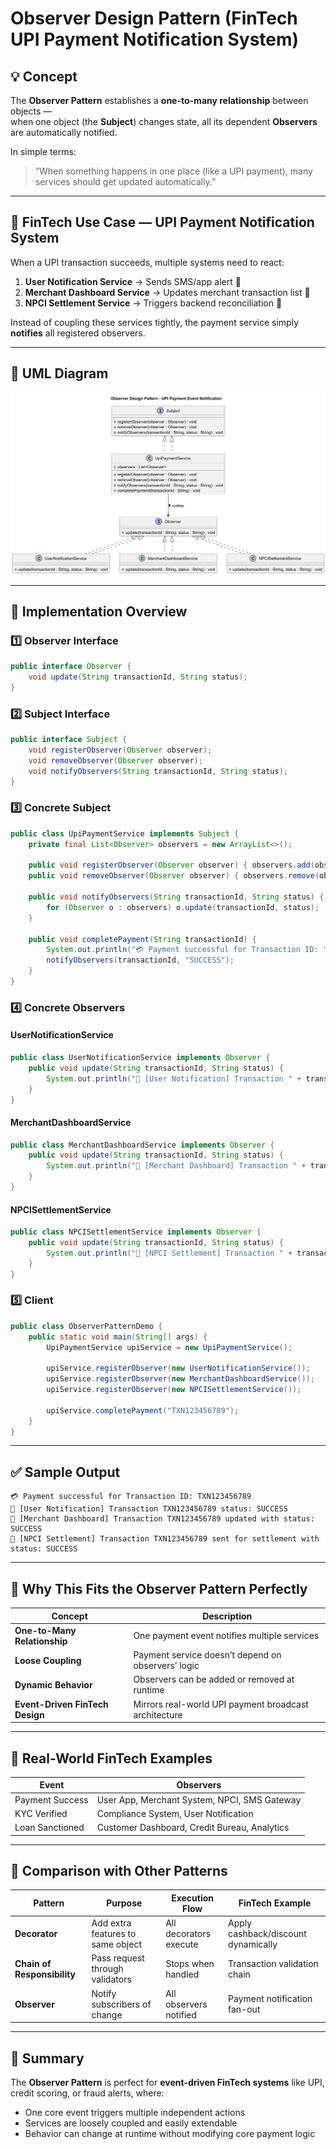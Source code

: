 # Observer Design Pattern (FinTech UPI Payment Notification System)

## 💡 Concept
The **Observer Pattern** establishes a **one-to-many relationship** between objects —  
when one object (the **Subject**) changes state, all its dependent **Observers** are automatically notified.

In simple terms:
> “When something happens in one place (like a UPI payment), many services should get updated automatically.”

---

## 🏦 FinTech Use Case — UPI Payment Notification System

When a UPI transaction succeeds, multiple systems need to react:
1. **User Notification Service** → Sends SMS/app alert 📱  
2. **Merchant Dashboard Service** → Updates merchant transaction list 💼  
3. **NPCI Settlement Service** → Triggers backend reconciliation 🏦  

Instead of coupling these services tightly, the payment service simply **notifies** all registered observers.

---

## 📘 UML Diagram

![UML](obswerver-Observer_Design_Pattern___UPI_Payment_Event_Notification.png)

---

## 🔹 Implementation Overview

### 1️⃣ Observer Interface
```java
public interface Observer {
    void update(String transactionId, String status);
}
```

### 2️⃣ Subject Interface
```java
public interface Subject {
    void registerObserver(Observer observer);
    void removeObserver(Observer observer);
    void notifyObservers(String transactionId, String status);
}
```

### 3️⃣ Concrete Subject
```java
public class UpiPaymentService implements Subject {
    private final List<Observer> observers = new ArrayList<>();

    public void registerObserver(Observer observer) { observers.add(observer); }
    public void removeObserver(Observer observer) { observers.remove(observer); }

    public void notifyObservers(String transactionId, String status) {
        for (Observer o : observers) o.update(transactionId, status);
    }

    public void completePayment(String transactionId) {
        System.out.println("💳 Payment successful for Transaction ID: " + transactionId);
        notifyObservers(transactionId, "SUCCESS");
    }
}
```

### 4️⃣ Concrete Observers
#### UserNotificationService
```java
public class UserNotificationService implements Observer {
    public void update(String transactionId, String status) {
        System.out.println("📱 [User Notification] Transaction " + transactionId + " status: " + status);
    }
}
```
#### MerchantDashboardService
```java
public class MerchantDashboardService implements Observer {
    public void update(String transactionId, String status) {
        System.out.println("💼 [Merchant Dashboard] Transaction " + transactionId + " updated with status: " + status);
    }
}
```
#### NPCISettlementService
```java
public class NPCISettlementService implements Observer {
    public void update(String transactionId, String status) {
        System.out.println("🏦 [NPCI Settlement] Transaction " + transactionId + " sent for settlement with status: " + status);
    }
}
```

### 5️⃣ Client
```java
public class ObserverPatternDemo {
    public static void main(String[] args) {
        UpiPaymentService upiService = new UpiPaymentService();

        upiService.registerObserver(new UserNotificationService());
        upiService.registerObserver(new MerchantDashboardService());
        upiService.registerObserver(new NPCISettlementService());

        upiService.completePayment("TXN123456789");
    }
}
```

---

## ✅ Sample Output
```
💳 Payment successful for Transaction ID: TXN123456789
📱 [User Notification] Transaction TXN123456789 status: SUCCESS
💼 [Merchant Dashboard] Transaction TXN123456789 updated with status: SUCCESS
🏦 [NPCI Settlement] Transaction TXN123456789 sent for settlement with status: SUCCESS
```

---

## 🧠 Why This Fits the Observer Pattern Perfectly

| Concept | Description |
|----------|--------------|
| **One-to-Many Relationship** | One payment event notifies multiple services |
| **Loose Coupling** | Payment service doesn’t depend on observers’ logic |
| **Dynamic Behavior** | Observers can be added or removed at runtime |
| **Event-Driven FinTech Design** | Mirrors real-world UPI payment broadcast architecture |

---

## 🏦 Real-World FinTech Examples

| Event | Observers |
|--------|------------|
| Payment Success | User App, Merchant System, NPCI, SMS Gateway |
| KYC Verified | Compliance System, User Notification |
| Loan Sanctioned | Customer Dashboard, Credit Bureau, Analytics |

---

## 🧩 Comparison with Other Patterns

| Pattern | Purpose | Execution Flow | FinTech Example |
|----------|----------|----------------|-----------------|
| **Decorator** | Add extra features to same object | All decorators execute | Apply cashback/discount dynamically |
| **Chain of Responsibility** | Pass request through validators | Stops when handled | Transaction validation chain |
| **Observer** | Notify subscribers of change | All observers notified | Payment notification fan-out |

---

## 🏁 Summary

The **Observer Pattern** is perfect for **event-driven FinTech systems** like UPI, credit scoring, or fraud alerts, where:
- One core event triggers multiple independent actions  
- Services are loosely coupled and easily extendable  
- Behavior can change at runtime without modifying core payment logic
